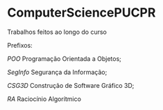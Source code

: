 # ComputerSciencePUCPR

Trabalhos feitos ao longo do curso

Prefixos:

*POO* Programação Orientada a Objetos;

*SegInfo* Segurança da Informação;

*CSG3D* Construção de Software Gráfico 3D;

*RA* Raciocínio Algorítmico
